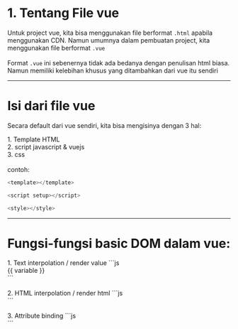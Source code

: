 # 1. Tentang File vue

<div v-click>
Untuk project vue, kita bisa menggunakan file berformat <code>.html</code> apabila menggunakan CDN. Namun umumnya dalam pembuatan project, kita menggunakan file berformat <code>.vue</code></div>
<br/>
<div v-click>
Format <code>.vue</code> ini sebenernya tidak ada bedanya dengan penulisan html biasa. Namun memiliki kelebihan khusus yang ditambahkan dari vue itu sendiri</div>

---

# Isi dari file vue

Secara default dari vue sendiri, kita bisa mengisinya dengan 3 hal:

<div v-click>
1. Template HTML
<br/>
2. script javascript & vuejs
<br/>
3. css
</div>

<br/>
<div v-click>
contoh:

```js
<template></template>

<script setup></script>

<style></style>
```

</div>

---

# Fungsi-fungsi basic DOM dalam vue:
<div v-click>
1. Text interpolation / render value
```js
<div>{{ variable }}</div>
```
</div>
<br/>
<div v-click>
2. HTML interpolation / render html
```js
<div v-html="variable"></div>
```
</div>
<br/>
<div v-click>
3. Attribute binding
```js
<div v-bind:disabled="true"></div>
```
</div>
